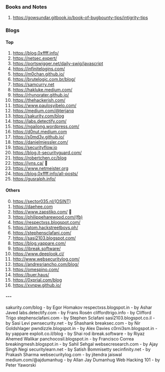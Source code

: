 
### Books and Notes
1. https://gowsundar.gitbook.io/book-of-bugbounty-tips/intigrity-tips
### Blogs
#### Top
1. https://blog.0xffff.info/
2. https://netsec.expert/
3. https://portswigger.net/daily-swig/javascript
4. https://infinitelogins.com/
5. https://m0chan.github.io/
6. https://brutelogic.com.br/blog/
7. https://samcurry.net
8. https://hakluke.medium.com/
9. https://rhynorater.github.io/
10. https://thehackerish.com/
11. https://www.paulosyibelo.com/
12. https://medium.com/@terjanq
13. https://sakurity.com/blog 
14. https://labs.detectify.com/
15. https://ngailong.wordpress.com/
16. https://d0nut.medium.com
17. https://s0md3v.github.io/
18. https://danielmiessler.com/
19. https://securityflow.io
20. https://blog.it-securityguard.com/
21. https://robertchen.cc/blog
22. https://jvns.ca/ 🔴
23. https://www.netmeister.org
24. https://blog.0xffff.info/all-posts/
25. https://gusralph.info/
#### Others
0. https://sector035.nl/(OSINT)
1. https://daehee.com
2. https://www.zapstiko.com/ 🔴
3. https://philippeharewood.com/(fb)
4. https://respectxss.blogspot.com/
5. https://atom.hackstreetboys.ph/
6. https://stephensclafani.com/
7. https://sasi2103.blogspot.com/
8. https://blog.yappare.com/
9. https://ibreak.software/
10. https://www.deeplook.cl/
11. http://www.websecuritylog.com/
12. https://andresriancho.com/blog/
13. https://omespino.com/
14. https://buer.haus/
15. https://0xprial.com/blog
16. https://xvnpw.github.io/
#### ---
sakurity.com/blog - by Egor Homakov
respectxss.blogspot.in - by Ashar Javed
labs.detectify.com - by Frans Rosén
cliffordtrigo.info - by Clifford Trigo
stephensclafani.com - by Stephen Sclafani
sasi2103.blogspot.co.il - by Sasi Levi
pwnsecurity.net - by Shashank
breaksec.com - by Nir Goldshlager
pwndizzle.blogspot.in - by Alex Davies
c0rni3sm.blogspot.in - by yappare
exploit.co.il/blog - by Shai rod
ibreak.software - by Riyaz Ahemed Walikar
panchocosil.blogspot.in - by Francisco Correa
breakingmesh.blogspot.in - by Sahil Sehgal
websecresearch.com - by Ajay Singh Negi
securitylearn.net - by Satish Bommisetty
secinfinity.net - by Prakash Sharma
websecuritylog.com - by jitendra jaiswal
medium.com/@ajdumanhug - by Allan Jay Dumanhug
Web Hacking 101 - by Peter Yaworski


